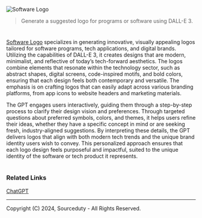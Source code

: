 ![Software Logo](https://github.com/user-attachments/assets/161cb33d-f3cb-4ae9-bd2d-14a9f2cf76b2)

> Generate a suggested logo for programs or software using DALL-E 3.
#

[Software Logo](https://chatgpt.com/g/g-HYmu0RX9l-software-logo) specializes in generating innovative, visually appealing logos tailored for software programs, tech applications, and digital brands. Utilizing the capabilities of DALL-E 3, it creates designs that are modern, minimalist, and reflective of today’s tech-forward aesthetics. The logos combine elements that resonate within the technology sector, such as abstract shapes, digital screens, code-inspired motifs, and bold colors, ensuring that each design feels both contemporary and versatile. The emphasis is on crafting logos that can easily adapt across various branding platforms, from app icons to website headers and marketing materials.

The GPT engages users interactively, guiding them through a step-by-step process to clarify their design vision and preferences. Through targeted questions about preferred symbols, colors, and themes, it helps users refine their ideas, whether they have a specific concept in mind or are seeking fresh, industry-aligned suggestions. By interpreting these details, the GPT delivers logos that align with both modern tech trends and the unique brand identity users wish to convey. This personalized approach ensures that each logo design feels purposeful and impactful, suited to the unique identity of the software or tech product it represents.

#
### Related Links

[ChatGPT](https://github.com/sourceduty/ChatGPT)

***
Copyright (C) 2024, Sourceduty - All Rights Reserved.
